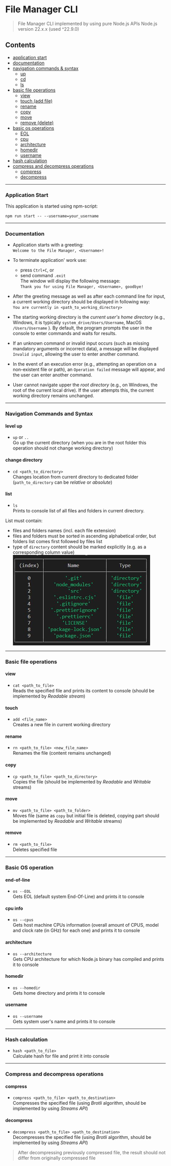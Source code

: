 # File Manager CLI
> File Manager CLI implemented by using pure Node.js APIs
> Node.js version 22.x.x (used ^22.9.0)

## Contents
+ [application start](#application-start)
+ [documentation](#documentation)
+ [navigation commands & syntax](#navigation-commands-and-syntax)
  + [up](#level-up)
  + [cd](#change-directory)
  + [ls](#list)
+ [basic file operations](#basic-file-operations)
  + [view](#view)
  + [touch (add file)](#touch)
  + [rename](#rename)
  + [copy](#copy)
  + [move](#move)
  + [remove (delete)](#remove)
+ [basic os operations](#basic-os-operation)
  + [EOL](#end-of-line)
  + [cpu](#cpu-info)
  + [architecture](#architecture)
  + [homedir](#homedir)
  + [username](#username)
+ [hash calculation](#hash-calculation)
+ [compress and decompress operations](#compress-and-decompress-operations)
  + [compress](#compress)
  + [decompress](#decompress)

---
### Application Start
This application is started using npm-script:
```shell
npm run start -- --username=your_username
```

---
### Documentation
- Application starts with a greeting:  
`Welcome to the File Manager, <Username>!`  

- To terminate application' work use:
  - press `Ctrl+C`, or
  - send command `.exit`  
The window will display the following message:  
`Thank you for using File Manager, <Username>, goodbye!`  

- After the greeting message as well as after each command line for input, a current working directory should be displayed in  following 
  way:  
`You are currently in <path_to_working_directory>`  

- The starting working directory is the _current user's home directory_ (e.g., Windows, it is typically `system_drive/Users/Username`, 
  MacOS `/Users/Username` ). 
  By default, the program prompts the user in the console to enter commands and waits for results.

- If an unknown command or invalid input occurs (such as missing mandatory arguments or incorrect data), a message will 
be displayed `Invalid input`, allowing the user to enter another command.

- In the event of an execution error (e.g., attempting an operation on a non-existent file or path), an `Operation failed` message will 
  appear, and the user can enter another command.

- User cannot navigate upper the _root directory_ (e.g., on Windows, the root of the 
  current local drive). If the user attempts this, the current working directory remains unchanged.

---
### Navigation Commands and Syntax
#### level up
- `up` or `..`  
Go up the current directory (when you are in the root folder this operation should not change working directory)

#### change directory
- `cd <path_to_directory>`  
Changes location from current directory to dedicated folder (`path_to_directory` can be _relative_ or _absolute_)

#### list
- `ls`  
Prints to console list of all files and folders in current directory.  

List must contain:
- files and folders names (incl. each file extension)
- files and folders must be sorted in ascending alphabetical order, but folders list comes first followed by files list
- type of `directory` content should be marked explicitly (e.g. as a corresponding column value)
![list_example.png](https://github.com/AlreadyBored/nodejs-assignments/blob/main/assignments/file-manager/ls-example.JPG?raw=true)

---
### Basic file operations
#### view
- `cat <path_to_file>`  
Reads the specified file and prints its content to console (should be implemented by _Readable stream_)
#### touch
- `add <file_name>`  
Creates a new file in current working directory
#### rename
- `rn <path_to_file> <new_file_name>`  
Renames the file (content remains unchanged)
#### copy
- `cp <path_to_file> <path_to_directory>`  
Copies the file (should be implemented by _Readable_ and _Writable_ streams)
#### move
- `mv <path_to_file> <path_to_folder>`  
Moves file (same as `copy` but initial file is deleted, copying part should be implemented by _Readable_ and _Writable_ streams)
#### remove
- `rm <path_to_file>`  
Deletes specified file

---
### Basic OS operation
#### end-of-line
- `os --EOL`  
Gets EOL (default system End-Of-Line) and prints it to console
#### cpu info
- `os --cpus`  
Gets host machine CPUs information (overall amount of CPUS, model and clock rate (in GHz) for each one) and prints it to console
#### architecture
- `os --architecture`  
Gets CPU architecture for which Node.js binary has compiled and prints it to console
#### homedir
- `os --homedir`  
Gets home directory and prints it to console
#### username
- `os --username`  
Gets system user's name and prints it to console

---
### Hash calculation
- `hash <path_to_file>`  
Calculate hash for file and print it into console

---
### Compress and decompress operations
#### compress
- `compress <path_to_file> <path_to_destination>`  
Compresses the specified file (using _Brotli_ algorithm, should be implemented by using _Streams API_)
#### decompress
- `decompress <path_to_file> <path_to_destination>`  
Decompresses the specified file (using _Brotli_ algorithm, should be implemented by using _Streams API_)
> After decompressing previously compressed file, the result should not differ from originally compressed file
